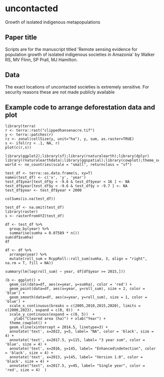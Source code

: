 # uncontacted
Growth of isolated indigenous metapopulations

## Paper title
Scripts are for the manuscript titled 'Remote sensing evidence for population growth of isolated indigenous societies in Amazonia' by Walker RS, MV Flinn, SP Prall, MJ Hamilton. 

## Data
The exact locations of uncontacted societies is extremely sensitive. For security reasons these are not made publicly available

## Example code to arrange deforestation data and plot
```splus
library(terra)
r <- terra::rast("clippedhansenacre.tif")
y <- terra::patches(r)
rz <- zonal(cellSize(y, unit="ha"), y, sum, as.raster=TRUE)
s <- ifel(rz < .1, NA, r)
plot(c(r,s))

library(ggplot2);library(sf);library(rnaturalearth);library(dplyr)
library(rnaturalearthdata);library(ggspatial);library(cowplot);theme_set(theme_cowplot())
world <- ne_countries(scale = "small", returnclass = "sf")

test_df <- terra::as.data.frame(s, xy=T)
names(test_df) <- c('x', 'y', 'year')
test_df$year[test_df$y < -9.6 & test_df$year < 16 ] <- NA
test_df$year[test_df$y < -9.6 & test_df$y > -9.7 ] <- NA
test_df$year <- test_df$year + 2000 

colSums(is.na(test_df))

test_df <- na.omit(test_df)
library(raster)
s <- rasterFromXYZ(test_df)

df <- test_df %>% 
  group_by(year) %>% 
  summarise(sumha = 0.07589 * n())
sum(df$sumha)
df

df <- df %>%
  arrange(year) %>%
  mutate(roll_sum = RcppRoll::roll_sum(sumha, 3, align = "right", na.rm = T, fill = NA)) 

summary(lm(log(roll_sum) ~ year, df[df$year >= 2015,]))

(b <- ggplot() + 
  geom_col(data=df, aes(x=year, y=sumha), color = 'red') +
  geom_point(data=df, aes(x=year, y=roll_sum), size = 2, color = 'blue') +
  geom_smooth(data=df, aes(x=year, y=roll_sum), size = 1, color = 'blue') +
  scale_x_continuous(breaks = c(2005,2010,2015,2020), limits = c(2000,2023), expand = c(0, 0))  +
  scale_y_continuous(expand = c(0, 5))  +
    ylab("Cleared area (ha)") + xlab("Year") +
  theme_cowplot() +
  geom_vline(xintercept = 2014.5, linetype=3) +
  annotate('text', x=2022, y=5, label= "NA", color = 'black', size = 4) +
  annotate('text', x=2017.5, y=115, label= "3 year sum", color = 'blue', size = 4) +
  annotate('text', x=2016, y=145, label= "Enhanced\ndetection", color = 'black', size = 4) +
  annotate('text', x=2013, y=145, label= "Version 1.0", color = 'black', size = 4) +
  annotate("text", x=2017.5, y=45, label= "Single year", color = 'red', size = 4)  )


```
